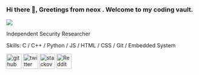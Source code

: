 ### Hi there 👋, Greetings from neox . Welcome to my coding vault.
![](https://pbs.twimg.com/profile_banners/780306669196587009/1681106719/1500x500)

Independent Security Researcher

Skills: C / C++ / Python / JS / HTML / CSS / Git / Embedded System



[<img src='https://cdn.jsdelivr.net/npm/simple-icons@3.0.1/icons/github.svg' alt='github' height='40'>](https://github.com/https://github.com/mnshchtri)  [<img src='https://cdn.jsdelivr.net/npm/simple-icons@3.0.1/icons/twitter.svg' alt='twitter' height='40'>](https://twitter.com/https://twitter.com/N30xMnsh)  [<img src='https://cdn.jsdelivr.net/npm/simple-icons@3.0.1/icons/stackoverflow.svg' alt='stackoverflow' height='40'>](https://stackoverflow.com/users/https://stackoverflow.com/users/19457983/manish-karki)  [<img src='https://cdn.jsdelivr.net/npm/simple-icons@3.0.1/icons/reddit.svg' alt='Reddit' height='40'>](https://www.reddit.com/user/https://www.reddit.com/user/AdMobile1881/)  

